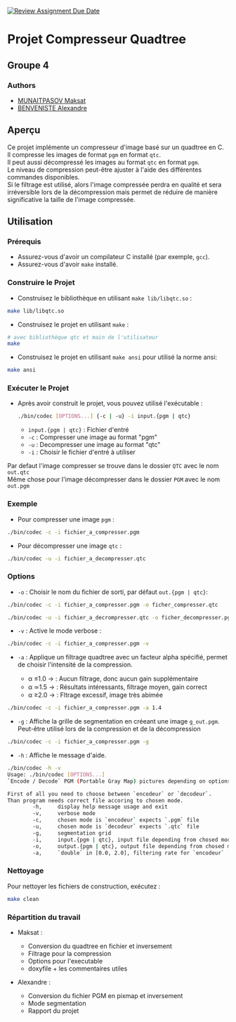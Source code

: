 [![Review Assignment Due Date](https://classroom.github.com/assets/deadline-readme-button-22041afd0340ce965d47ae6ef1cefeee28c7c493a6346c4f15d667ab976d596c.svg)](https://classroom.github.com/a/LZABp_05)

# Projet Compresseur Quadtree

## Groupe 4

### Authors

- [MUNAITPASOV Maksat](https://github.com/munmaks)
- [BENVENISTE Alexandre ](https://github.com/SuRiz4)

## Aperçu

Ce projet implémente un compresseur d'image basé sur un quadtree en C.  
Il compresse les images de format `pgm` en format `qtc`.  
Il peut aussi décompressé les images au format `qtc` en format `pgm`.  
Le niveau de compression peut-être ajuster à l'aide des différentes commandes disponibles.  
Si le filtrage est utilisé, alors l'image compressée perdra en qualité et sera irréversible lors de la décompression mais permet de réduire de manière significative la taille de l'image compressée.

## Utilisation

### Prérequis

- Assurez-vous d'avoir un compilateur C installé (par exemple, `gcc`).
- Assurez-vous d'avoir `make` installé.

### Construire le Projet

- Construisez le bibliothèque en utilisant `make lib/libqtc.so` :

```sh
make lib/libqtc.so
```

- Construisez le projet en utilisant `make` :

```sh
# avec bibliothèque qtc et main de l'utilisateur
make
```

- Construisez le projet en utilisant `make ansi` pour utilisé la norme ansi:

```sh
make ansi
```

### Exécuter le Projet

- Après avoir construit le projet, vous pouvez utilisé l'exécutable :
  ```sh
  ./bin/codec [OPTIONS...] {-c | -u} -i input.{pgm | qtc}
  ```
  - `input.{pgm | qtc}` : Fichier d'entré
  - `-c` : Compresser une image au format "pgm"
  - `-u` : Decompresser une image au format "qtc"
  - `-i` : Choisir le fichier d'entré à utiliser

Par defaut l'image compresser se trouve dans le dossier `QTC` avec le nom `out.qtc`  
Même chose pour l'image décompresser dans le dossier `PGM` avec le nom `out.pgm`

### Exemple

- Pour compresser une image `pgm` :

```sh
./bin/codec -c -i fichier_a_compresser.pgm
```

- Pour décompresser une image `qtc` :

```sh
./bin/codec -u -i fichier_a_decompresser.qtc
```

### Options

- `-o` : Choisir le nom du fichier de sorti, par défaut `out.{pgm | qtc}`:

```sh
./bin/codec -c -i fichier_a_compresser.pgm -o ficher_compresser.qtc

./bin/codec -u -i fichier_a_decrompresser.qtc -o ficher_decompresser.pgm
```

- `-v` : Active le mode verbose :

```sh
./bin/codec -c -i fichier_a_compresser.pgm -v
```

- `-a` : Applique un filtrage quadtree avec un facteur alpha spécifié, permet de choisir l'intensité de la compression.

  - α ≤1.0 → : Aucun ﬁltrage, donc aucun gain supplémentaire
  - α ≃1.5 → : Résultats intéressants, ﬁltrage moyen, gain correct
  - α ≥2.0 → : Fltrage excessif, image très abimée

```sh
./bin/codec -c -i fichier_a_compresser.pgm -a 1.4
```

- `-g` : Affiche la grille de segmentation en créeant une image `g_out.pgm`.  
   Peut-être utilisé lors de la compression et de la décompression

```sh
./bin/codec -c -i fichier_a_compresser.pgm -g
```

- `-h` : Affiche le message d'aide.

```sh
./bin/codec -h -v
Usage: ./bin/codec [OPTIONS...]
`Encode / Decode` PGM (Portable Gray Map) pictures depending on options used.

First of all you need to choose between `encodeur` or `decodeur`.
Than program needs correct file accoring to chosen mode.
        -h,     display help message usage and exit
        -v,     verbose mode
        -c,     chosen mode is `encodeur` expects `.pgm` file
        -u,     chosen mode is `decodeur` expects `.qtc` file
        -g,     segmentation grid
        -i,     input.{pgm | qtc}, input file depending from chosed mode
        -o,     output.{pgm | qtc}, output file depending from chosed mode
        -a,     `double` in [0.0, 2.0], filtering rate for `encodeur`
```

### Nettoyage

Pour nettoyer les fichiers de construction, exécutez :

```sh
make clean
```

### Répartition du travail

- Maksat :

  - Conversion du quadtree en fichier et inversement
  - Filtrage pour la compression
  - Options pour l'executable
  - doxyfile + les commentaires utiles

- Alexandre :

  - Conversion du fichier PGM en pixmap et inversement
  - Mode segmentation
  - Rapport du projet

